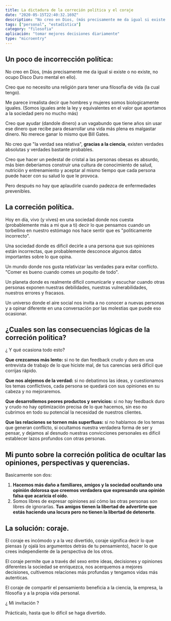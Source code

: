 ```yaml
---
title: La dictadura de la correción política y el coraje
date: "2020-05-15T22:40:32.169Z"
description: "No creo en Dios, (más precisamente me da igual si existe o no existe, no ocupo Disco Duro mental en ello)."
tags: ["personal", "estadística"]
category: "filosofia"
aplicación: "tomar mejores decisiones diariamente"
type: "microentry"
---
```


## Un poco de incorrección política:

No creo en Dios, (más precisamente me da igual si existe o no existe, no ocupo Disco Duro mental en ello).

Creo que no necesito una religión para tener una filosofia de vida (la cual tengo).

Me parece irrealista decir que hombres y mujeres somos biologicamente iguales. (Somos iguales ante la ley y equivalentes en el valor que aportamos a la sociedad pero no mucho más)

Creo que ayudar (dandole dinero) a un vagabundo que tiene años sin usar ese dinero que recibe para desarrollar una vida más plena es malgastar dinero. No merece ganar lo mismo que Bill Gates.

No creo que "la verdad sea relativa", **gracias a la ciencia**, existen verdades absolutas y verdades bastante probables.

Creo que hacer un pedestal de cristal a las personas obesas es absurdo, más bien deberiamos construir una cultura de conocimiento de salud, nutrición y entrenamiento y aceptar al mismo tiempo que cada persona puede hacer con su salud lo que le provoca.

Pero después no hay que aplaudirle cuando padezca de enfermedades prevenibles.

## La correción política.

Hoy en día, vivo (y vives) en una sociedad donde nos cuesta (probablemente más a mi que a ti) decir lo que pensamos cuando un torbellino en nuestro estómago nos hace sentir que es "politicamente incorrecto".

Una sociedad donde es díficil decirle a una persona que sus opiniones están incorrectas, que probablemente desconoce algunos datos importantes sobre lo que opina.

Un mundo donde nos gusta relativizar las verdades para evitar conflicto. "Comer es bueno cuando comes un poquito de todo".

Un planeta donde es realmente díficil comunicarle y escuchar cuando otras personas exponen nuestras debilidades, nuestras vulnerabilidades, nuestros errores y fracasos.

Un universo donde el aire social nos invita a no conocer a nuevas personas y a opinar diferente en una conversación por las molestias que puede eso ocasionar.

## ¿Cuales son las consecuencias lógicas de la correción politica?

¿ Y qué ocasiona todo esto?

**Que crezcamos más lento:** si no te dan feedback crudo y duro en una entrevista de trabajo de lo que hiciste mal, de tus carencias será dificil que corrijas rápido.

**Que nos alejemos de la verdad:** si no debatimos las ideas, y cuestionamos los temas conflictivos, cada persona se quedará con sus opiniones en su cabeza y no mejoraremos.

**Que desarrollemos peores productos y servicios:** si no hay feedback duro y crudo no hay optimización precisa de lo que hacemos, sin eso no cubrimos en todo su potencial la necesidad de nuestros clientes.

**Que las relaciones se tornen más superfluas:** si no hablamos de los temas que generan conflicto, si ocultamos nuestra verdadera forma de ser y pensar, y dejamos al desnudo nuestras convicciones personales es dificil establecer lazos profundos con otras personas.

## Mi punto sobre la correción politica de ocultar las opiniones, perspectivas y querencias.

Basicamente son dos:

1. **Hacemos más daño a familiares, amigos y la sociedad ocultando una opinión dolorosa que creemos verdadera que expresando una opinión falsa que acaricia el oído**.
2. Somos libres de expresar opiniones asi cómo las otras personas son libres de ignorarlas. **Tus amigos tienen la libertad de advertirte que estás haciendo una locura pero no tienen la libertad de detenerte**.

## La solución: coraje.

El coraje es incómodo y a la vez divertido, coraje significa decir lo que piensas (y ojalá los argumentos detrás de tu pensamiento), hacer lo que crees independiente de la perspectiva de los otros.

El coraje permite que a través del sexo entre ideas, decisiones y opiniones diferentes la sociedad se enriquezca, nos acerquemos a mejores decisiones, cultivemos relaciones más profundas y tengamos vidas más autenticas.

El coraje de compartir el pensamiento beneficia a la ciencia, la empresa, la filosofia y a la propia vida personal.

¿ Mi invitación ?

Prácticalo, hasta que lo dificil se haga divertido.

